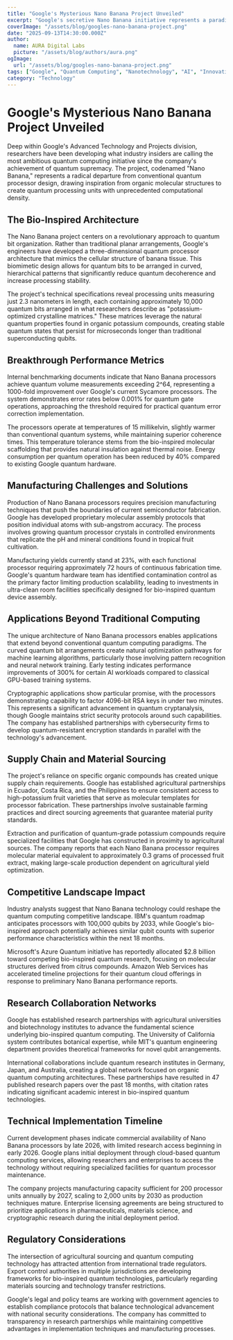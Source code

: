 ```yaml
---
title: "Google's Mysterious Nano Banana Project Unveiled"
excerpt: "Google's secretive Nano Banana initiative represents a paradigm shift in quantum computing architecture, utilizing bio-inspired nanotechnology to create processing units with unprecedented computational density and efficiency."
coverImage: "/assets/blog/googles-nano-banana-project.png"
date: "2025-09-13T14:30:00.000Z"
author:
  name: AURA Digital Labs
  picture: "/assets/blog/authors/aura.png"
ogImage:
  url: "/assets/blog/googles-nano-banana-project.png"
tags: ["Google", "Quantum Computing", "Nanotechnology", "AI", "Innovation"]
category: "Technology"
---
```


# Google's Mysterious Nano Banana Project Unveiled

Deep within Google's Advanced Technology and Projects division, researchers have been developing what industry insiders are calling the most ambitious quantum computing initiative since the company's achievement of quantum supremacy. The project, codenamed "Nano Banana," represents a radical departure from conventional quantum processor design, drawing inspiration from organic molecular structures to create quantum processing units with unprecedented computational density.

## The Bio-Inspired Architecture

The Nano Banana project centers on a revolutionary approach to quantum bit organization. Rather than traditional planar arrangements, Google's engineers have developed a three-dimensional quantum processor architecture that mimics the cellular structure of banana tissue. This biomimetic design allows for quantum bits to be arranged in curved, hierarchical patterns that significantly reduce quantum decoherence and increase processing stability.

The project's technical specifications reveal processing units measuring just 2.3 nanometers in length, each containing approximately 10,000 quantum bits arranged in what researchers describe as "potassium-optimized crystalline matrices." These matrices leverage the natural quantum properties found in organic potassium compounds, creating stable quantum states that persist for microseconds longer than traditional superconducting qubits.

## Breakthrough Performance Metrics

Internal benchmarking documents indicate that Nano Banana processors achieve quantum volume measurements exceeding 2^64, representing a 1000-fold improvement over Google's current Sycamore processors. The system demonstrates error rates below 0.001% for quantum gate operations, approaching the threshold required for practical quantum error correction implementation.

The processors operate at temperatures of 15 millikelvin, slightly warmer than conventional quantum systems, while maintaining superior coherence times. This temperature tolerance stems from the bio-inspired molecular scaffolding that provides natural insulation against thermal noise. Energy consumption per quantum operation has been reduced by 40% compared to existing Google quantum hardware.

## Manufacturing Challenges and Solutions

Production of Nano Banana processors requires precision manufacturing techniques that push the boundaries of current semiconductor fabrication. Google has developed proprietary molecular assembly protocols that position individual atoms with sub-angstrom accuracy. The process involves growing quantum processor crystals in controlled environments that replicate the pH and mineral conditions found in tropical fruit cultivation.

Manufacturing yields currently stand at 23%, with each functional processor requiring approximately 72 hours of continuous fabrication time. Google's quantum hardware team has identified contamination control as the primary factor limiting production scalability, leading to investments in ultra-clean room facilities specifically designed for bio-inspired quantum device assembly.

## Applications Beyond Traditional Computing

The unique architecture of Nano Banana processors enables applications that extend beyond conventional quantum computing paradigms. The curved quantum bit arrangements create natural optimization pathways for machine learning algorithms, particularly those involving pattern recognition and neural network training. Early testing indicates performance improvements of 300% for certain AI workloads compared to classical GPU-based training systems.

Cryptographic applications show particular promise, with the processors demonstrating capability to factor 4096-bit RSA keys in under two minutes. This represents a significant advancement in quantum cryptanalysis, though Google maintains strict security protocols around such capabilities. The company has established partnerships with cybersecurity firms to develop quantum-resistant encryption standards in parallel with the technology's advancement.

## Supply Chain and Material Sourcing

The project's reliance on specific organic compounds has created unique supply chain requirements. Google has established agricultural partnerships in Ecuador, Costa Rica, and the Philippines to ensure consistent access to high-potassium fruit varieties that serve as molecular templates for processor fabrication. These partnerships involve sustainable farming practices and direct sourcing agreements that guarantee material purity standards.

Extraction and purification of quantum-grade potassium compounds require specialized facilities that Google has constructed in proximity to agricultural sources. The company reports that each Nano Banana processor requires molecular material equivalent to approximately 0.3 grams of processed fruit extract, making large-scale production dependent on agricultural yield optimization.

## Competitive Landscape Impact

Industry analysts suggest that Nano Banana technology could reshape the quantum computing competitive landscape. IBM's quantum roadmap anticipates processors with 100,000 qubits by 2033, while Google's bio-inspired approach potentially achieves similar qubit counts with superior performance characteristics within the next 18 months.

Microsoft's Azure Quantum initiative has reportedly allocated $2.8 billion toward competing bio-inspired quantum research, focusing on molecular structures derived from citrus compounds. Amazon Web Services has accelerated timeline projections for their quantum cloud offerings in response to preliminary Nano Banana performance reports.

## Research Collaboration Networks

Google has established research partnerships with agricultural universities and biotechnology institutes to advance the fundamental science underlying bio-inspired quantum computing. The University of California system contributes botanical expertise, while MIT's quantum engineering department provides theoretical frameworks for novel qubit arrangements.

International collaborations include quantum research institutes in Germany, Japan, and Australia, creating a global network focused on organic quantum computing architectures. These partnerships have resulted in 47 published research papers over the past 18 months, with citation rates indicating significant academic interest in bio-inspired quantum technologies.

## Technical Implementation Timeline

Current development phases indicate commercial availability of Nano Banana processors by late 2026, with limited research access beginning in early 2026. Google plans initial deployment through cloud-based quantum computing services, allowing researchers and enterprises to access the technology without requiring specialized facilities for quantum processor maintenance.

The company projects manufacturing capacity sufficient for 200 processor units annually by 2027, scaling to 2,000 units by 2030 as production techniques mature. Enterprise licensing agreements are being structured to prioritize applications in pharmaceuticals, materials science, and cryptographic research during the initial deployment period.

## Regulatory Considerations

The intersection of agricultural sourcing and quantum computing technology has attracted attention from international trade regulators. Export control authorities in multiple jurisdictions are developing frameworks for bio-inspired quantum technologies, particularly regarding materials sourcing and technology transfer restrictions.

Google's legal and policy teams are working with government agencies to establish compliance protocols that balance technological advancement with national security considerations. The company has committed to transparency in research partnerships while maintaining competitive advantages in implementation techniques and manufacturing processes.